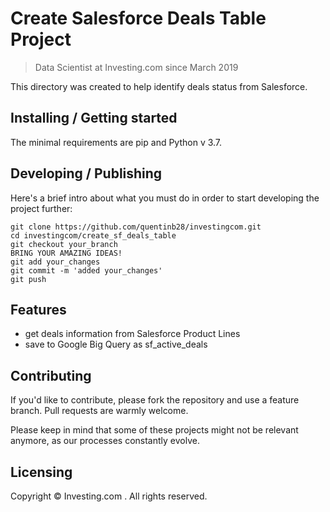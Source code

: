 # Create Salesforce Deals Table Project
> Data Scientist at Investing.com since March 2019

This directory was created to help identify deals status from Salesforce.

## Installing / Getting started

The minimal requirements are pip and Python v 3.7.

## Developing / Publishing

Here's a brief intro about what you must do in order to start developing
the project further:

```shell
git clone https://github.com/quentinb28/investingcom.git
cd investingcom/create_sf_deals_table
git checkout your_branch
BRING YOUR AMAZING IDEAS!
git add your_changes
git commit -m 'added your_changes'
git push
```

## Features
- get deals information from Salesforce Product Lines
- save to Google Big Query as sf_active_deals

## Contributing

If you'd like to contribute, please fork the repository and use a feature
branch. Pull requests are warmly welcome.

Please keep in mind that some of these projects might not be relevant anymore,
as our processes constantly evolve.

## Licensing

Copyright © Investing.com . All rights reserved.
